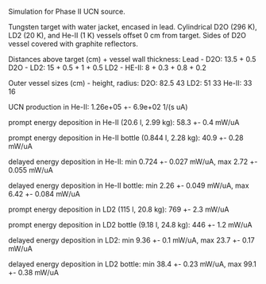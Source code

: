 Simulation for Phase II UCN source.

Tungsten target with water jacket, encased in lead.
Cylindrical D2O (296 K), LD2 (20 K), and He-II (1 K) vessels offset 0 cm from target.
Sides of D2O vessel covered with graphite reflectors.

Distances above target (cm) + vessel wall thickness:
Lead - D2O: 13.5 + 0.5
D2O - LD2: 15 + 0.5 + 1 + 0.5
LD2 - HE-II: 8 + 0.3 + 0.8 + 0.2

Outer vessel sizes (cm) - height, radius:
D2O: 82.5 43
LD2: 51 33
He-II: 33 16

UCN production in He-II:
1.26e+05 +- 6.9e+02 1/(s uA)

prompt energy deposition in He-II (20.6 l, 2.99 kg):
58.3 +- 0.4 mW/uA

prompt energy deposition in He-II bottle (0.844 l, 2.28 kg):
40.9 +- 0.28 mW/uA

delayed energy deposition in He-II:
min 0.724 +- 0.027 mW/uA, max 2.72 +- 0.055 mW/uA

delayed energy deposition in He-II bottle:
min 2.26 +- 0.049 mW/uA, max 6.42 +- 0.084 mW/uA

prompt energy deposition in LD2 (115 l, 20.8 kg):
769 +- 2.3 mW/uA

prompt energy deposition in LD2 bottle (9.18 l, 24.8 kg):
446 +- 1.2 mW/uA

delayed energy deposition in LD2:
min 9.36 +- 0.1 mW/uA, max 23.7 +- 0.17 mW/uA

delayed energy deposition in LD2 bottle:
min 38.4 +- 0.23 mW/uA, max 99.1 +- 0.38 mW/uA

